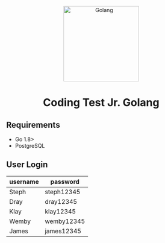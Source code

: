 <p align="center">
  <a href="github.com/sahaduta/coding-test-backend-httid" target="blank"><img src="https://miro.medium.com/v2/resize:fit:1400/format:webp/1*HtCjHzGwf6iWNqXu5Cndsg.png" width="200" alt="Golang" /></a>
</p>

<h1 align="center">Coding Test Jr. Golang</h1>

## Requirements

- Go 1.8>
- PostgreSQL

## User Login

| username | password   |
| -------- | ---------- |
| Steph    | steph12345 |
| Dray     | dray12345  |
| Klay     | klay12345  |
| Wemby    | wemby12345 |
| James    | james12345 |

<!-- markdownlint-enable -->
<!-- prettier-ignore-end -->
<!-- ALL-CONTRIBUTORS-LIST:END -->

